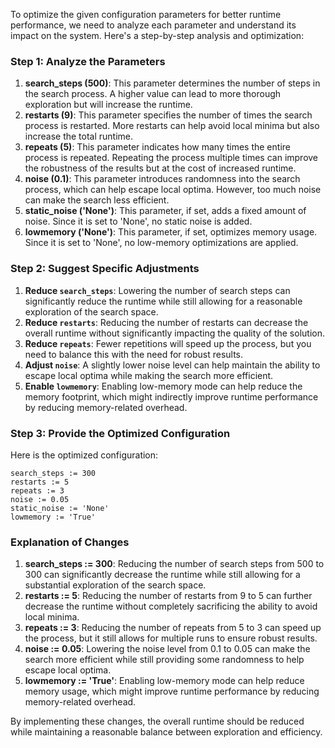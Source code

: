 To optimize the given configuration parameters for better runtime performance, we need to analyze each parameter and understand its impact on the system. Here's a step-by-step analysis and optimization:

### Step 1: Analyze the Parameters

1. **search_steps (500)**: This parameter determines the number of steps in the search process. A higher value can lead to more thorough exploration but will increase the runtime.
2. **restarts (9)**: This parameter specifies the number of times the search process is restarted. More restarts can help avoid local minima but also increase the total runtime.
3. **repeats (5)**: This parameter indicates how many times the entire process is repeated. Repeating the process multiple times can improve the robustness of the results but at the cost of increased runtime.
4. **noise (0.1)**: This parameter introduces randomness into the search process, which can help escape local optima. However, too much noise can make the search less efficient.
5. **static_noise ('None')**: This parameter, if set, adds a fixed amount of noise. Since it is set to 'None', no static noise is added.
6. **lowmemory ('None')**: This parameter, if set, optimizes memory usage. Since it is set to 'None', no low-memory optimizations are applied.

### Step 2: Suggest Specific Adjustments

1. **Reduce `search_steps`**: Lowering the number of search steps can significantly reduce the runtime while still allowing for a reasonable exploration of the search space.
2. **Reduce `restarts`**: Reducing the number of restarts can decrease the overall runtime without significantly impacting the quality of the solution.
3. **Reduce `repeats`**: Fewer repetitions will speed up the process, but you need to balance this with the need for robust results.
4. **Adjust `noise`**: A slightly lower noise level can help maintain the ability to escape local optima while making the search more efficient.
5. **Enable `lowmemory`**: Enabling low-memory mode can help reduce the memory footprint, which might indirectly improve runtime performance by reducing memory-related overhead.

### Step 3: Provide the Optimized Configuration

Here is the optimized configuration:

```plaintext
search_steps := 300
restarts := 5
repeats := 3
noise := 0.05
static_noise := 'None'
lowmemory := 'True'
```

### Explanation of Changes

1. **search_steps := 300**: Reducing the number of search steps from 500 to 300 can significantly decrease the runtime while still allowing for a substantial exploration of the search space.
2. **restarts := 5**: Reducing the number of restarts from 9 to 5 can further decrease the runtime without completely sacrificing the ability to avoid local minima.
3. **repeats := 3**: Reducing the number of repeats from 5 to 3 can speed up the process, but it still allows for multiple runs to ensure robust results.
4. **noise := 0.05**: Lowering the noise level from 0.1 to 0.05 can make the search more efficient while still providing some randomness to help escape local optima.
5. **lowmemory := 'True'**: Enabling low-memory mode can help reduce memory usage, which might improve runtime performance by reducing memory-related overhead.

By implementing these changes, the overall runtime should be reduced while maintaining a reasonable balance between exploration and efficiency.